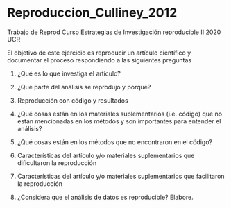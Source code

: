 # Reproduccion_Culliney_2012
Trabajo de Reprod Curso Estrategias de Investigación reproducible II 2020 UCR

El objetivo de este ejercicio es reproducir un artículo científico y documentar el proceso respondiendo a las siguientes preguntas

1. ¿Qué es lo que investiga el artículo?

2. ¿Qué parte del análisis se reprodujo y porqué?

3. Reproducción con código y resultados

4. ¿Qué cosas están en los materiales suplementarios (i.e. código) que no están mencionadas en los métodos y son importantes para entender el análisis?

5. ¿Qué cosas están en los métodos que no encontraron en el código?

6. Características del artículo y/o materiales suplementarios que dificultaron la reproducción

7. Características del artículo y/o materiales suplementarios que facilitaron la reproducción

8. ¿Considera que el análisis de datos es reproducible?  Elabore.
